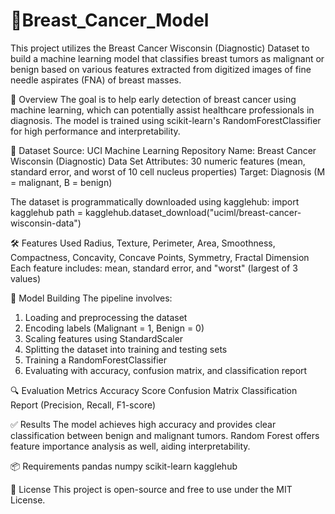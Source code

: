 # 🧬Breast_Cancer_Model
This project utilizes the Breast Cancer Wisconsin (Diagnostic) Dataset to build a machine learning model that classifies breast tumors as malignant or benign based on various features extracted from digitized images of fine needle aspirates (FNA) of breast masses.

📌 Overview
The goal is to help early detection of breast cancer using machine learning, which can potentially assist healthcare professionals in diagnosis. The model is trained using scikit-learn's RandomForestClassifier for high performance and interpretability.

📂 Dataset
Source: UCI Machine Learning Repository
Name: Breast Cancer Wisconsin (Diagnostic) Data Set
Attributes: 30 numeric features (mean, standard error, and worst of 10 cell nucleus properties)
Target: Diagnosis (M = malignant, B = benign)

The dataset is programmatically downloaded using kagglehub:
import kagglehub
path = kagglehub.dataset_download("uciml/breast-cancer-wisconsin-data")

🛠️ Features Used
Radius, Texture, Perimeter, Area, Smoothness, Compactness, Concavity, Concave Points, Symmetry, Fractal Dimension
Each feature includes: mean, standard error, and "worst" (largest of 3 values)

🧪 Model Building
The pipeline involves:
1. Loading and preprocessing the dataset
2. Encoding labels (Malignant = 1, Benign = 0)
3. Scaling features using StandardScaler
4. Splitting the dataset into training and testing sets
5. Training a RandomForestClassifier
6. Evaluating with accuracy, confusion matrix, and classification report

🔍 Evaluation Metrics
Accuracy Score
Confusion Matrix
Classification Report (Precision, Recall, F1-score)

✅ Results
The model achieves high accuracy and provides clear classification between benign and malignant tumors. Random Forest offers feature importance analysis as well, aiding interpretability.

📦 Requirements
pandas
numpy
scikit-learn
kagglehub

📜 License
This project is open-source and free to use under the MIT License.
